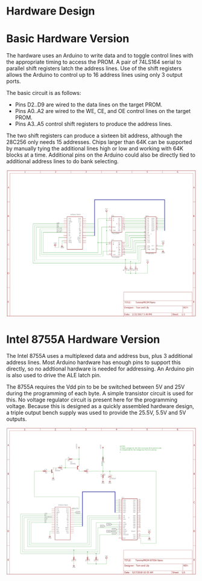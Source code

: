 # Hardware Design

# Basic Hardware Version
The hardware uses an Arduino to write data and to toggle control lines with the appropriate timing to access the PROM.  A pair of 74LS164 serial to parallel shift registers latch the address lines.  Use of the shift registers allows the Arduino to control up to 16 address lines using only 3 output ports.

The basic circuit is as follows:
* Pins D2..D9 are wired to the data lines on the target PROM.
* Pins A0..A2 are wired to the WE, CE, and OE control lines on the target PROM.
* Pins A3..A5 control shift registers to produce the address lines.

The two shift registers can produce a sixteen bit address, although the 28C256 only needs 15 addresses.  Chips larger than 64K can be supported by manually tying the additional lines high or low and working with 64K blocks at a time.  Additional pins on the Arduino could also be directly tied to additional address lines to do bank selecting.

![TommyPROM Nano Schematic](../docs/TommyPROM-nano-sch.png)

# Intel 8755A Hardware Version

The Intel 8755A uses a multiplexed data and address bus, plus 3 additional address lines. Most Arduino hardware has enough pins to support this directly, so no addtional hardware is needed for addressing. An Arduino pin is also used to drive the ALE latch pin.

The 8755A requires the Vdd pin to be be switched between 5V and 25V during the programming of each byte. A simple transistor circuit is used for this. No voltage regulator circuit is present here for the programming voltage. Because this is designed as a quickly assembled hardware design, a triple output bench supply was used to provide the 25.5V, 5.5V and 5V outputs.

![TommyPROM Nano Schematic](../docs/TommyPROM-8755A-sch.png)

